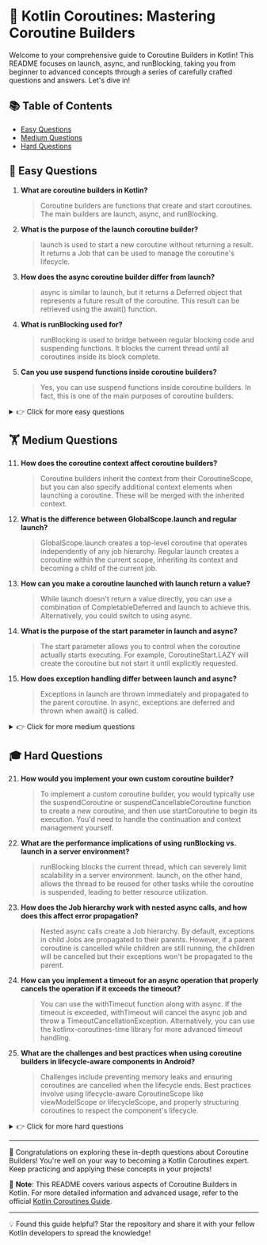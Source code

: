 # 🚀 Kotlin Coroutines: Mastering Coroutine Builders

Welcome to your comprehensive guide to Coroutine Builders in Kotlin! This README focuses on launch, async, and runBlocking, taking you from beginner to advanced concepts through a series of carefully crafted questions and answers. Let's dive in!

## 📚 Table of Contents

- [Easy Questions](#-easy-questions)
- [Medium Questions](#-medium-questions)
- [Hard Questions](#-hard-questions)

## 🌱 Easy Questions

1. **What are coroutine builders in Kotlin?**
   > Coroutine builders are functions that create and start coroutines. The main builders are launch, async, and runBlocking.

2. **What is the purpose of the launch coroutine builder?**
   > launch is used to start a new coroutine without returning a result. It returns a Job that can be used to manage the coroutine's lifecycle.

3. **How does the async coroutine builder differ from launch?**
   > async is similar to launch, but it returns a Deferred object that represents a future result of the coroutine. This result can be retrieved using the await() function.

4. **What is runBlocking used for?**
   > runBlocking is used to bridge between regular blocking code and suspending functions. It blocks the current thread until all coroutines inside its block complete.

5. **Can you use suspend functions inside coroutine builders?**
   > Yes, you can use suspend functions inside coroutine builders. In fact, this is one of the main purposes of coroutine builders.

<details>
<summary>👉 Click for more easy questions</summary>

6. **What type of value does launch return?**
   > launch returns a Job object, which can be used to control the coroutine's lifecycle.

7. **How do you get the result from an async coroutine?**
   > You can get the result from an async coroutine by calling the await() function on the Deferred object returned by async.

8. **Is it possible to use launch inside a regular function?**
   > Yes, but you need to provide a CoroutineScope. This is often done by making the function an extension function on CoroutineScope.

9. **What happens if an exception is thrown inside a launch block?**
   > By default, an exception inside a launch block will be propagated to the parent coroutine and potentially crash the application if not handled.

10. **Can you use runBlocking in Android main thread?**
    > While it's possible, it's generally not recommended to use runBlocking in the Android main thread as it can lead to UI freezes and poor user experience.

</details>

## 🏋️ Medium Questions

11. **How does the coroutine context affect coroutine builders?**
    > Coroutine builders inherit the context from their CoroutineScope, but you can also specify additional context elements when launching a coroutine. These will be merged with the inherited context.

12. **What is the difference between GlobalScope.launch and regular launch?**
    > GlobalScope.launch creates a top-level coroutine that operates independently of any job hierarchy. Regular launch creates a coroutine within the current scope, inheriting its context and becoming a child of the current job.

13. **How can you make a coroutine launched with launch return a value?**
    > While launch doesn't return a value directly, you can use a combination of CompletableDeferred and launch to achieve this. Alternatively, you could switch to using async.

14. **What is the purpose of the start parameter in launch and async?**
    > The start parameter allows you to control when the coroutine actually starts executing. For example, CoroutineStart.LAZY will create the coroutine but not start it until explicitly requested.

15. **How does exception handling differ between launch and async?**
    > Exceptions in launch are thrown immediately and propagated to the parent coroutine. In async, exceptions are deferred and thrown when await() is called.

<details>
<summary>👉 Click for more medium questions</summary>

16. **What is the relationship between coroutine builders and structured concurrency?**
    > Coroutine builders implement structured concurrency by creating parent-child relationships between coroutines. This ensures that when a parent coroutine is cancelled, all its children are cancelled as well.

17. **How can you use withContext with coroutine builders?**
    > withContext can be used inside a coroutine builder to temporarily switch the context of the coroutine. This is often used to switch dispatchers for specific operations.

18. **What is the purpose of the coroutineScope builder?**
    > coroutineScope creates a new coroutine scope and doesn't complete until all launched children complete. It's useful for performing concurrent operations.

19. **How does supervisorScope differ from coroutineScope?**
    > supervisorScope is similar to coroutineScope, but it creates a scope with a SupervisorJob. This means that a failure of a child coroutine doesn't affect its siblings.

20. **Can you nest coroutine builders? What are the implications?**
    > Yes, you can nest coroutine builders. Each nested coroutine becomes a child of the outer coroutine, following structured concurrency principles. This affects cancellation and exception propagation.

</details>

## 🎓 Hard Questions

21. **How would you implement your own custom coroutine builder?**
    > To implement a custom coroutine builder, you would typically use the suspendCoroutine or suspendCancellableCoroutine function to create a new coroutine, and then use startCoroutine to begin its execution. You'd need to handle the continuation and context management yourself.

22. **What are the performance implications of using runBlocking vs. launch in a server environment?**
    > runBlocking blocks the current thread, which can severely limit scalability in a server environment. launch, on the other hand, allows the thread to be reused for other tasks while the coroutine is suspended, leading to better resource utilization.

23. **How does the Job hierarchy work with nested async calls, and how does this affect error propagation?**
    > Nested async calls create a Job hierarchy. By default, exceptions in child Jobs are propagated to their parents. However, if a parent coroutine is cancelled while children are still running, the children will be cancelled but their exceptions won't be propagated to the parent.

24. **How can you implement a timeout for an async operation that properly cancels the operation if it exceeds the timeout?**
    > You can use the withTimeout function along with async. If the timeout is exceeded, withTimeout will cancel the async job and throw a TimeoutCancellationException. Alternatively, you can use the kotlinx-coroutines-time library for more advanced timeout handling.

25. **What are the challenges and best practices when using coroutine builders in lifecycle-aware components in Android?**
    > Challenges include preventing memory leaks and ensuring coroutines are cancelled when the lifecycle ends. Best practices involve using lifecycle-aware CoroutineScope like viewModelScope or lifecycleScope, and properly structuring coroutines to respect the component's lifecycle.

<details>
<summary>👉 Click for more hard questions</summary>

26. **How would you implement a retry mechanism with exponential backoff using coroutine builders?**
    > You could create a custom suspend function that uses a loop with exponentially increasing delay times. This function would use launch or async internally, and could be combined with a timeout mechanism for additional control.

27. **What are the implications of using different dispatchers with coroutine builders in terms of thread safety and performance?**
    > Different dispatchers can affect both thread safety and performance. Using Dispatchers.Default for CPU-intensive tasks and Dispatchers.IO for I/O operations can improve performance. However, switching dispatchers frequently can introduce overhead. Thread safety must be carefully considered when using dispatchers that may run coroutines on different threads.

28. **How can you implement a fan-out/fan-in pattern using coroutine builders?**
    > You can use a combination of launch and async with channels or flows. For fan-out, you'd launch multiple coroutines to process data in parallel. For fan-in, you'd use a channel or flow to collect results from multiple coroutines into a single stream.

29. **What are the best practices for error handling and recovery in a system with deeply nested coroutine builders?**
    > Best practices include:
    > - Using supervisorScope to prevent failures in one branch from affecting others
    > - Implementing proper exception handling at each level
    > - Using coroutineScope for operations that should fail together
    > - Considering the use of a global error handler for unhandled exceptions
    > - Implementing retry mechanisms for recoverable errors
    > - Using structured concurrency principles to ensure proper cancellation and cleanup

30. **How would you design a coroutine-based system for managing and coordinating long-running background tasks with complex dependencies?**
    > This could involve:
    > - Creating a custom CoroutineScope for managing all tasks
    > - Using a combination of launch and async for different types of tasks
    > - Implementing a task dependency graph using Deferred results
    > - Using channels or flows for communication between tasks
    > - Implementing proper cancellation and error handling mechanisms
    > - Using supervisorScope for independent task groups
    > - Considering the use of coroutine-based actor pattern for managing shared state
    > - Implementing a custom dispatcher for controlling task execution and prioritization

</details>

---

🎉 Congratulations on exploring these in-depth questions about Coroutine Builders! You're well on your way to becoming a Kotlin Coroutines expert. Keep practicing and applying these concepts in your projects!

📌 **Note**: This README covers various aspects of Coroutine Builders in Kotlin. For more detailed information and advanced usage, refer to the official [Kotlin Coroutines Guide](https://kotlinlang.org/docs/coroutines-guide.html).

---

💡 Found this guide helpful? Star the repository and share it with your fellow Kotlin developers to spread the knowledge!

